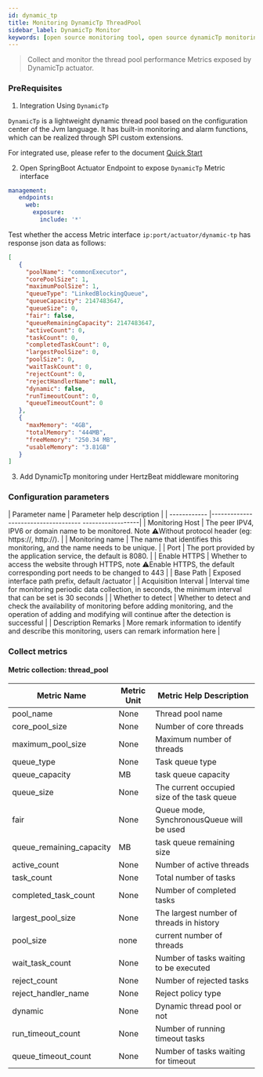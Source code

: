```yaml
---
id: dynamic_tp
title: Monitoring DynamicTp ThreadPool      
sidebar_label: DynamicTp Monitor
keywords: [open source monitoring tool, open source dynamicTp monitoring tool, monitoring DynamicTp metrics]
---
```


> Collect and monitor the thread pool performance Metrics exposed by DynamicTp actuator.

### PreRequisites

1. Integration Using `DynamicTp`

`DynamicTp` is a lightweight dynamic thread pool based on the configuration center of the Jvm language. It has built-in monitoring and alarm functions, which can be realized through SPI custom extensions.

For integrated use, please refer to the document [Quick Start](https://dynamictp.cn/guide/use/quick-start.html)

2. Open SpringBoot Actuator Endpoint to expose `DynamicTp` Metric interface

```yaml
management:
   endpoints:
     web:
       exposure:
         include: '*'
```
Test whether the access Metric interface `ip:port/actuator/dynamic-tp` has response json data as follows:

```json
[
   {
     "poolName": "commonExecutor",
     "corePoolSize": 1,
     "maximumPoolSize": 1,
     "queueType": "LinkedBlockingQueue",
     "queueCapacity": 2147483647,
     "queueSize": 0,
     "fair": false,
     "queueRemainingCapacity": 2147483647,
     "activeCount": 0,
     "taskCount": 0,
     "completedTaskCount": 0,
     "largestPoolSize": 0,
     "poolSize": 0,
     "waitTaskCount": 0,
     "rejectCount": 0,
     "rejectHandlerName": null,
     "dynamic": false,
     "runTimeoutCount": 0,
     "queueTimeoutCount": 0
   },
   {
     "maxMemory": "4GB",
     "totalMemory": "444MB",
     "freeMemory": "250.34 MB",
     "usableMemory": "3.81GB"
   }
]
```

3. Add DynamicTp monitoring under HertzBeat middleware monitoring


### Configuration parameters

| Parameter name | Parameter help description |
| ------------ |------------------------------------ ------------------|
| Monitoring Host | The peer IPV4, IPV6 or domain name to be monitored. Note ⚠️Without protocol header (eg: https://, http://). |
| Monitoring name | The name that identifies this monitoring, and the name needs to be unique. |
| Port | The port provided by the application service, the default is 8080. |
| Enable HTTPS | Whether to access the website through HTTPS, note ⚠️Enable HTTPS, the default corresponding port needs to be changed to 443 |
| Base Path | Exposed interface path prefix, default /actuator |
| Acquisition Interval | Interval time for monitoring periodic data collection, in seconds, the minimum interval that can be set is 30 seconds |
| Whether to detect | Whether to detect and check the availability of monitoring before adding monitoring, and the operation of adding and modifying will continue after the detection is successful |
| Description Remarks | More remark information to identify and describe this monitoring, users can remark information here |

### Collect metrics

#### Metric collection: thread_pool

| Metric Name | Metric Unit | Metric Help Description |
|---------|------|------------------------|
| pool_name | None | Thread pool name |
| core_pool_size | None | Number of core threads |
| maximum_pool_size | None | Maximum number of threads |
| queue_type | None | Task queue type |
| queue_capacity | MB | task queue capacity |
| queue_size | None | The current occupied size of the task queue |
| fair | None | Queue mode, SynchronousQueue will be used |
| queue_remaining_capacity | MB | task queue remaining size |
| active_count | None | Number of active threads |
| task_count | None | Total number of tasks |
| completed_task_count | None | Number of completed tasks |
| largest_pool_size | None | The largest number of threads in history |
| pool_size | none | current number of threads |
| wait_task_count | None | Number of tasks waiting to be executed |
| reject_count | None | Number of rejected tasks |
| reject_handler_name | None | Reject policy type |
| dynamic | None | Dynamic thread pool or not |
| run_timeout_count | None | Number of running timeout tasks |
| queue_timeout_count | None | Number of tasks waiting for timeout |
